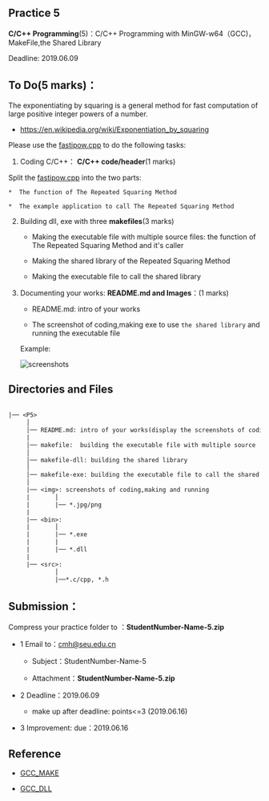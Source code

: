
## Practice 5

**C/C++ Programming**(5)：C/C++ Programming with MinGW-w64（GCC)，MakeFile,the Shared Library

Deadline: 2019.06.09

## To Do(5 marks)：

The exponentiating by squaring is a general method for fast computation of large positive integer powers of a number.

* https://en.wikipedia.org/wiki/Exponentiation_by_squaring

Please use the [fastipow.cpp](./src/fastipow.cpp) to do the following tasks:

1. Coding C/C++： **C/C++ code/header**(1 marks)

  Split the [fastipow.cpp](./src/fastipow.cpp) into the two parts:

    *  The function of The Repeated Squaring Method

    *  The example application to call The Repeated Squaring Method

2. Building dll, exe with three **makefiles**(3 marks)

    * Making the executable file with multiple source files: the function of The Repeated Squaring Method and it's caller

    * Making the shared library of the Repeated Squaring Method

    * Making the executable file to call the shared library 

3. Documenting your works: **README.md and Images**：(1 marks)

    * README.md: intro of your works
     
    * The screenshot of coding,making exe to use `the shared library` and running the  executable file
   
     Example:

    ![screenshots](./img/vscode-gcc.jpg)

## Directories and Files

```txt
 
|── <P5>
     │ 
     │── README.md: intro of your works(display the screenshots of coding,making and running)
     | 
     │── makefile:  building the executable file with multiple source     
     │ 
     │── makefile-dll: building the shared library 
     │               
     │── makefile-exe: building the executable file to call the shared library  
     │
     |── <img>: screenshots of coding,making and running
     |       │
     |       |── *.jpg/png 
     |
     |── <bin>:
     |       │
     |       |── *.exe
     |       |     
     |       |── *.dll
     |
     |── <src>: 
             │
             |──*.c/cpp, *.h                   
```  

## Submission：

Compress your practice folder to ：**StudentNumber-Name-5.zip**

* 1 Email to：cmh@seu.edu.cn 
    
  * Subject：StudentNumber-Name-5
    
  * Attachment：**StudentNumber-Name-5.zip**

* 2 Deadline：2019.06.09

   * make up after deadline: points<=3 (2019.06.16)

* 3 Improvement: due：2019.06.16

## Reference

* [GCC_MAKE](http://nbviewer.ipython.org/github/PySEE/home/tree/S2019/notebook/Unit8-1-GCC_MAKE.ipynb)

* [GCC_DLL](http://nbviewer.ipython.org/github/PySEE/home/tree/S2019/notebook/Unit8-2-GCC_DLL.ipynb)

